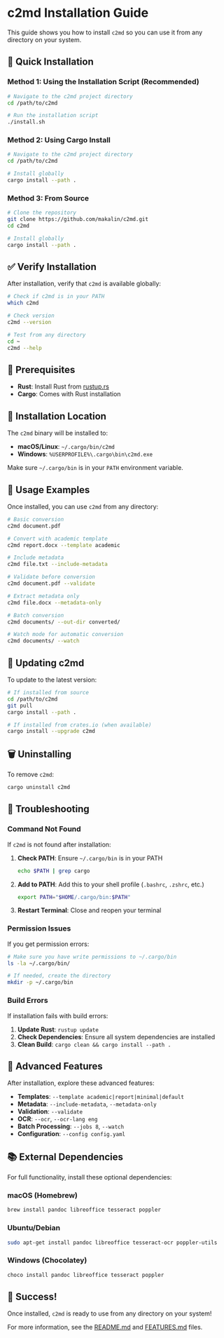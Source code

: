 # c2md Installation Guide

This guide shows you how to install `c2md` so you can use it from any directory on your system.

## 🚀 Quick Installation

### Method 1: Using the Installation Script (Recommended)

```bash
# Navigate to the c2md project directory
cd /path/to/c2md

# Run the installation script
./install.sh
```

### Method 2: Using Cargo Install

```bash
# Navigate to the c2md project directory
cd /path/to/c2md

# Install globally
cargo install --path .
```

### Method 3: From Source

```bash
# Clone the repository
git clone https://github.com/makalin/c2md.git
cd c2md

# Install globally
cargo install --path .
```

## ✅ Verify Installation

After installation, verify that `c2md` is available globally:

```bash
# Check if c2md is in your PATH
which c2md

# Check version
c2md --version

# Test from any directory
cd ~
c2md --help
```

## 🔧 Prerequisites

- **Rust**: Install Rust from [rustup.rs](https://rustup.rs/)
- **Cargo**: Comes with Rust installation

## 📍 Installation Location

The `c2md` binary will be installed to:
- **macOS/Linux**: `~/.cargo/bin/c2md`
- **Windows**: `%USERPROFILE%\.cargo\bin\c2md.exe`

Make sure `~/.cargo/bin` is in your `PATH` environment variable.

## 🎯 Usage Examples

Once installed, you can use `c2md` from any directory:

```bash
# Basic conversion
c2md document.pdf

# Convert with academic template
c2md report.docx --template academic

# Include metadata
c2md file.txt --include-metadata

# Validate before conversion
c2md document.pdf --validate

# Extract metadata only
c2md file.docx --metadata-only

# Batch conversion
c2md documents/ --out-dir converted/

# Watch mode for automatic conversion
c2md documents/ --watch
```

## 🔄 Updating c2md

To update to the latest version:

```bash
# If installed from source
cd /path/to/c2md
git pull
cargo install --path .

# If installed from crates.io (when available)
cargo install --upgrade c2md
```

## 🗑️ Uninstalling

To remove `c2md`:

```bash
cargo uninstall c2md
```

## 🐛 Troubleshooting

### Command Not Found

If `c2md` is not found after installation:

1. **Check PATH**: Ensure `~/.cargo/bin` is in your PATH
   ```bash
   echo $PATH | grep cargo
   ```

2. **Add to PATH**: Add this to your shell profile (`.bashrc`, `.zshrc`, etc.)
   ```bash
   export PATH="$HOME/.cargo/bin:$PATH"
   ```

3. **Restart Terminal**: Close and reopen your terminal

### Permission Issues

If you get permission errors:

```bash
# Make sure you have write permissions to ~/.cargo/bin
ls -la ~/.cargo/bin/

# If needed, create the directory
mkdir -p ~/.cargo/bin
```

### Build Errors

If installation fails with build errors:

1. **Update Rust**: `rustup update`
2. **Check Dependencies**: Ensure all system dependencies are installed
3. **Clean Build**: `cargo clean && cargo install --path .`

## 🌟 Advanced Features

After installation, explore these advanced features:

- **Templates**: `--template academic|report|minimal|default`
- **Metadata**: `--include-metadata`, `--metadata-only`
- **Validation**: `--validate`
- **OCR**: `--ocr`, `--ocr-lang eng`
- **Batch Processing**: `--jobs 8`, `--watch`
- **Configuration**: `--config config.yaml`

## 📚 External Dependencies

For full functionality, install these optional dependencies:

### macOS (Homebrew)
```bash
brew install pandoc libreoffice tesseract poppler
```

### Ubuntu/Debian
```bash
sudo apt-get install pandoc libreoffice tesseract-ocr poppler-utils
```

### Windows (Chocolatey)
```bash
choco install pandoc libreoffice tesseract poppler
```

## 🎉 Success!

Once installed, `c2md` is ready to use from any directory on your system!

For more information, see the [README.md](README.md) and [FEATURES.md](FEATURES.md) files.